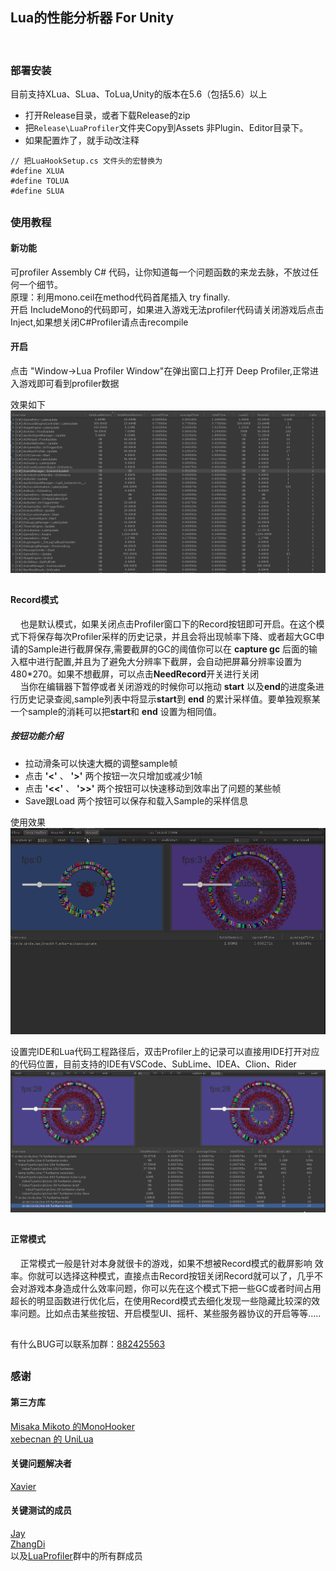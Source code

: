 ## Lua的性能分析器 For Unity
<br/>

### 部署安装
目前支持XLua、SLua、ToLua,Unity的版本在5.6（包括5.6）以上

- 打开Release目录，或者下载Release的zip
- 把`Release\LuaProfiler`文件夹Copy到Assets 非Plugin、Editor目录下。
- 如果配置炸了，就手动改注释
``` 
// 把LuaHookSetup.cs 文件头的宏替换为
#define XLUA
#define TOLUA
#define SLUA
``` 


## 


### 使用教程

#### 新功能
可profiler Assembly C# 代码，让你知道每一个问题函数的来龙去脉，不放过任何一个细节。 <br/>
原理：利用mono.ceil在method代码首尾插入 try finally. <br/>
开启 IncludeMono的代码即可，如果进入游戏无法profiler代码请关闭游戏后点击Inject,如果想关闭C#Profiler请点击recompile <br/>


#### 开启

点击 "Window->Lua Profiler Window"在弹出窗口上打开 Deep Profiler,正常进入游戏即可看到profiler数据

效果如下
![](doc/profiler.png)

## 


#### Record模式
&nbsp;&nbsp;&nbsp;&nbsp;也是默认模式，如果关闭点击Profiler窗口下的Record按钮即可开启。在这个模式下将保存每次Profiler采样的历史记录，并且会将出现帧率下降、或者超大GC申请的Sample进行截屏保存,需要截屏的GC的阈值你可以在 __capture gc__ 后面的输入框中进行配置,并且为了避免大分辨率下截屏，会自动把屏幕分辨率设置为480*270。如果不想截屏，可以点击**NeedRecord**开关进行关闭<br/>
&nbsp;&nbsp;&nbsp;&nbsp;当你在编辑器下暂停或者关闭游戏的时候你可以拖动 __start__ 以及**end**的进度条进行历史记录查阅,sample列表中将显示**start**到 **end** 的累计采样值。要单独观察某一个sample的消耗可以把**start**和 __end__ 设置为相同值。

##### 按钮功能介绍


- 拉动滑条可以快速大概的调整sample帧
- 点击 __'<'__ 、 __'>'__ 两个按钮一次只增加或减少1帧
- 点击 __'<<'__ 、 __'>>'__ 两个按钮可以快速移动到效率出了问题的某些帧
- Save跟Load 两个按钮可以保存和载入Sample的采样信息

使用效果
![](doc/profiler.gif)
<br/>

设置完IDE和Lua代码工程路径后，双击Profiler上的记录可以直接用IDE打开对应的代码位置，目前支持的IDE有VSCode、SubLime、IDEA、Clion、Rider
![](doc/toide.gif)
<br/>

## 
#### 正常模式
&nbsp;&nbsp;&nbsp;&nbsp;正常模式一般是针对本身就很卡的游戏，如果不想被Record模式的截屏影响
效率。你就可以选择这种模式，直接点击Record按钮关闭Record就可以了，几乎不会对游戏本身造成什么效率问题，你可以先在这个模式下把一些GC或者时间占用超长的明显函数进行优化后，在使用Record模式去细化发现一些隐藏比较深的效率问题。比如点击某些按钮、开启模型UI、摇杆、某些服务器协议的开启等等.....
<br/>


## 
有什么BUG可以联系加群：[882425563](https://jq.qq.com/?_wv=1027&k=5QkOBSc)

## 
### 感谢

#### 第三方库
[Misaka Mikoto 的MonoHooker](https://github.com/easy66/MonoHooker) <br/>
[xebecnan 的 UniLua](https://github.com/xebecnan/UniLua) <br/>

#### 关键问题解决者
[Xavier](https://github.com/starwing)

#### 关键测试的成员
[Jay](https://github.com/Jayatubi) <br/>
[ZhangDi](https://github.com/ZhangDi2018) <br/>
以及[LuaProfiler](https://jq.qq.com/?_wv=1027&k=5QkOBSc)群中的所有群成员
